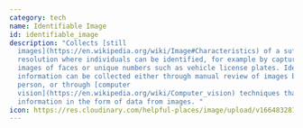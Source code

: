 ```yaml
---
category: tech
name: Identifiable Image
id: identifiable_image
description: "Collects [still
  images](https://en.wikipedia.org/wiki/Image#Characteristics) of a sufficient
  resolution where individuals can be identified, for example by capturing
  images of faces or unique numbers such as vehicle license plates. Identifying
  information can be collected either through manual review of images by a
  person, or through [computer
  vision](https://en.wikipedia.org/wiki/Computer_vision) techniques that derives
  information in the form of data from images. "
icon: https://res.cloudinary.com/helpful-places/image/upload/v1664832810/dtpr-icons/tech/yellow/image_d33iap.svg
---
```

